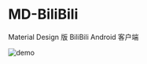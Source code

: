 ﻿# MD-BiliBili
Material Design 版 BiliBili Android 客户端

![demo](http://i1.tietuku.com/12df98df9d1b4195.jpg)